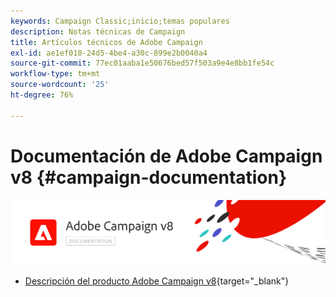 ```yaml
---
keywords: Campaign Classic;inicio;temas populares
description: Notas técnicas de Campaign
title: Artículos técnicos de Adobe Campaign
exl-id: ae1ef010-24d5-4be4-a30c-899e2b0040a4
source-git-commit: 77ec01aaba1e50676bed57f503a9e4e8bb1fe54c
workflow-type: tm+mt
source-wordcount: '25'
ht-degree: 76%

---
```


# Documentación de Adobe Campaign v8 {#campaign-documentation}

![](assets/banner-documentationv8.png)

* [Descripción del producto Adobe Campaign v8](https://helpx.adobe.com/es/legal/product-descriptions/adobe-campaign-managed-cloud-services.html){target="_blank"}
